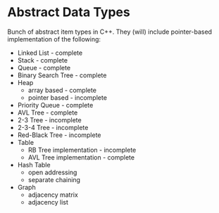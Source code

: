 # Abstract Data Types
Bunch of abstract item types in C++. They (will) include pointer-based implementation of the following:
- Linked List - complete
- Stack - complete
- Queue - complete
- Binary Search Tree - complete
- Heap
  - array based - complete
  - pointer based - incomplete
- Priority Queue - complete 
- AVL Tree - complete
- 2-3 Tree - incomplete
- 2-3-4 Tree - incomplete
- Red-Black Tree - incomplete
- Table
  - RB Tree implementation - incomplete
  - AVL Tree implementation - complete
- Hash Table
  - open addressing
  - separate chaining
- Graph
  - adjacency matrix
  - adjacency list
